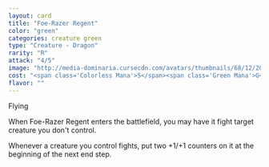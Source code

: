 ```yaml
---
layout: card
title: "Foe-Razer Regent"
color: "green"
categories: creature green
type: "Creature - Dragon"
rarity: "R"
attack: "4/5"
image: "http://media-dominaria.cursecdn.com/avatars/thumbnails/68/12/200/283/635611473600837398.png"
cost: "<span class='Colorless Mana'>5</span><span class='Green Mana'>G</span><span class='Green Mana'>G</span>"
flavor: ""
---
```


Flying

When Foe-Razer Regent enters the battlefield, you may have it fight target creature you don't control.

Whenever a creature you control fights, put two +1/+1 counters on it at the beginning of the next end step.
